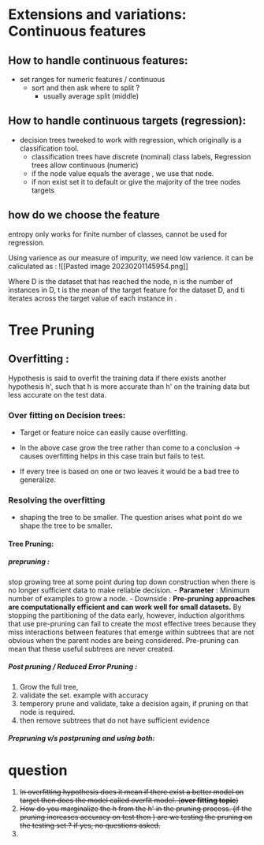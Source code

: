 # Extensions and variations: Continuous features 
## How to handle continuous features:
- set ranges for numeric features / continuous 
	- sort and then ask where to split ? 
		- usually average split (middle)

## How to handle continuous targets (regression):
- decision trees tweeked to work with regression, which originally is a classification tool. 
	- classification trees have discrete (nominal) class labels, Regression trees allow continuous (numeric)
	- if the node value equals the average , we use that node. 
	- if non exist set it to default or give the majority of the tree nodes targets

## how do we choose the feature 
entropy only works for finite number of classes, cannot be used for regression.

Using varience as our measure of impurity, we need low varience. it can be caliculated as :
![[Pasted image 20230201145954.png]]

Where D is the dataset that has reached the node, n is the number of instances in D, t is the mean of the target feature for the dataset D, and ti iterates across the target value of each instance in .


# Tree Pruning 
## Overfitting : 
Hypothesis is said to overfit the training data if there exists another hypothesis h', such that h is more accurate than h' on the training data but less accurate on the test data.

### Over fitting on Decision trees:
- Target or feature noice can easily cause overfitting.
- In the above case grow the tree rather than come to a conclusion -> causes overfitting helps in this case train but fails to test.

- If every tree is based on one or two leaves it would be a bad tree to generalize.

### Resolving the overfitting
- shaping the tree to be smaller. The question arises what point do we shape the tree to be smaller.
#### Tree Pruning: 
##### prepruning : 
stop growing tree at some point during top down construction when there is no longer sufficient data to make reliable decision.
	- __Parameter__ : Minimum number of examples to grow a node. 
	- Downside : __Pre-pruning approaches are computationally efficient and can work well for small datasets.__ By stopping the partitioning of the data early, however, induction algorithms that use pre-pruning can fail to create the most effective trees because they miss interactions between features that emerge within subtrees that are not obvious when the parent nodes are being considered. Pre-pruning can mean that these useful subtrees are never created.
##### Post pruning / Reduced Error Pruning :
1. Grow the full tree, 
2. validate the set. example with accuracy 
3. temperory prune and validate, take a decision again, if pruning on that node is required. 
4. then remove subtrees that do not have sufficient evidence 

##### Prepruning v/s postpruning and using both:


	


















# question
1. ~~In overfitting hypothesis does it mean if there exist a better model on target then does the model called overfit model. (__over fitting topic__)~~
2. ~~How do you marginalize the h from the h' in the pruning process. (if the pruning increases accuracy on test then ) are we testing the pruning on the testing set ? if yes, no questions asked.~~ 
3. 

